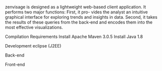 zenvisage is designed as a lightweight web-based client application. It performs two major functions: First, it pro-
vides the analyst an intuitive graphical interface for exploring trends and insights in data. Second, it takes the results of these queries from the back-end and encodes them into the most effective visualizations.

Compilation
  Requirements
    Install Apache Maven 3.0.5
    Install Java 1.8

Development
  eclipse (J2EE)

Back-end


Front-end
